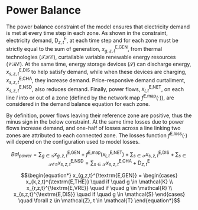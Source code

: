 # Power Balance

The power balance constraint of the model ensures that electricity demand is met at every time step in each zone. As shown in the constraint, electricity demand, $\textrm{D}_{z,t}^{\textrm{E}}$, at each time step and for each zone must be strictly equal to the sum of generation, $x_{g,z,t}^{\textrm{E,GEN}}$, from thermal technologies ($\mathcal{THE}$), curtailable variable renewable energy resources ($\mathcal{VRE}$). At the same time, energy storage devices ($\mathcal{S}$) can discharge energy, $x_{s,z,t}^{\textrm{E,DIS}}$ to help satisfy demand, while when these devices are charging, $x_{s,z,t}^{\textrm{E,CHA}}$, they increase demand. Price-responsive demand curtailment, $x_{s,z,t}^{\textrm{E,NSD}}$, also reduces demand. Finally, power flows, $x_{l,t}^{\textrm{E,NET}}$, on each line $l$ into or out of a zone (defined by the network map $f^{\textrm{E,map}}(\cdot)$), are considered in the demand balance equation for each zone. 

By definition, power flows leaving their reference zone are positive, thus the minus sign in the below constraint. At the same time losses due to power flows increase demand, and one-half of losses across a line linking two zones are attributed to each connected zone. The losses function $f^{\textrm{E,loss}}(\cdot)$ will depend on the configuration used to model losses.

```math
\begin{equation*}
    Bal_{power} = \sum_{g \in \mathcal{G}} x_{g,z,t}^{\textrm{E,GEN}} + f^{\textrm{E,map}}(x_{l,t}^{\textrm{E,NET}}) + \sum_{s \in \mathcal{S}} x_{s,z,t}^{\textrm{E,DIS}} + \sum_{s \in \mathcal{SEG}} x_{s,z,t}^{\textrm{E,NSD}}= \sum_{s \in \mathcal{S}} x_{s,z,t}^{\textrm{E,CHA}} + \textrm{D}_{z,t}^{\textrm{E}}
\end{equation*}
```

```math
\begin{equation*}
	x_{g,z,t}^{\textrm{E,GEN}} = 
	\begin{cases}
		x_{k,z,t}^{\textrm{E,THE}} \quad if \quad g \in \mathcal{K} \\
		x_{r,z,t}^{\textrm{E,VRE}} \quad if \quad g \in \mathcal{R} \\
		x_{s,z,t}^{\textrm{E,DIS}} \quad if \quad g \in \mathcal{S}
	\end{cases}
	\quad \forall z \in \mathcal{Z}, t \in \mathcal{T}
\end{equation*}
```